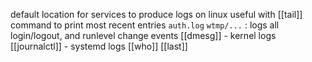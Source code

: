 default location for services to produce logs on linux
useful with [[tail]] command to print most recent entries
`auth.log`
`wtmp/...` : logs all login/logout, and runlevel change events
[[dmesg]] - kernel logs
[[journalctl]] - systemd logs
[[who]]
[[last]]
